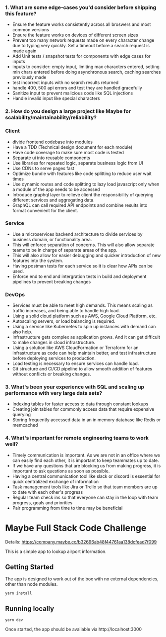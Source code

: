 ### 1. What are some edge-cases you'd consider before shipping this feature?

- Ensure the feature works consistently across all broswers and most common versions
- Ensure the feature works on devices of different screen sizes
- Prevent too many network requests made on every character change due to typing very quickly. Set a timeout before a search request is made again
- Add Unit tests / snapshot tests for components with edge cases for inputs
- inputs to consider: empty input, limiting max characters entered, setting min chars entered before doing asynchronous search, caching searches previously made
- test incorrect inputs with no search results returned
- handle 400, 500 api errors and test they are handled gracefully
- Sanitize input to prevent malicious code like SQL injections
- Handle invalid input like special characters
### 2. How do you design a large project like Maybe for scalability/maintainability/reliability?

### Client
- divide frontend codebase into modules
- Have a TDD (Technical design document for each module)
- Have code coverage to make sure most code is tested
- Separate ui into reusable components
- Use libraries for repeated logic, separate business logic from UI
- Use CDNs to serve pages fast
- Optimize bundle with features like code splitting to reduce user wait times
- Use dynamic routes and code splitting to lazy load javascript only when a module of the app needs to be accessed
- Introduce graphql layer to relieve client the responsibility of querying different services and aggregating data.
- GraphQL can call required API endpoints and combine results into format convenient for the client.
### Service
- Use a microservices backend architecture to divide services by business domain, or functionality area. 
- This will enforce separation of concerns. This will also allow separate teams to be in charge of separate areas of the app.
- This will also allow for easier debugging and quicker introduction of new features into the system.
- Having postman tests for each service so it is clear how APIs can be used.
- Enforce end to end and intergration tests in build and deployment pipelines to prevent breaking changes

### DevOps
- Services must be able to meet high demands. This means scaling as traffic increases, and being able to handle high load. 
- Using a solid cloud platform such as AWS, Google Cloud Platform, etc.
- Autoscaling servers, or load balancing is required.
- Using a service like Kubernetes to spin up instances with demand can also help.
- Infrastructure gets complex as application grows. And it can get difficult to make changes in cloud infrastructure. 
- Using a solution like AWS CloudFormation or Terraform for an infrastructure as code can help maintain better, and test infrastructure before deploying services to production.
- Load testing is necessary to ensure services can handle load.
- Git structure and CI/CD pipeline to allow smooth addition of features without conflicts or breaking changes.

### 3. What's been your experience with SQL and scaling up performance with very large data sets?

- Indexing tables for faster access to data through constant lookups
- Creating join tables for commonly access data that require expensive querying
- Storing frequently accessed data in an in memory database like Redis or memcached

### 4. What's important for remote engineering teams to work well?
- Timely communication is important. As we are not in an office where we can easily find each other, it is important to keep teammates up to date.
- If we have any questions that are blocking us from making progress, it is important to ask questions as soon as possible.
- Having a central communication tool like slack or discord is essential for quick centralized exchange of information
- Task management tools like Jira or Trello so that team members are up to date with each other's progress
- Regular team check ins so that everyone can stay in the loop with team progress, goals and priorities
- Pair programming from time to time may be beneficial

# Maybe Full Stack Code Challenge

Details: https://company.maybe.co/b32696ab48f44761aa138dcfead7f099

This is a simple app to lookup airport information.

## Getting Started

The app is designed to work out of the box with no external dependencies, other than node modules.

```shell
yarn install
```
## Running locally

```shell
yarn dev
```

Once started, the app should be available via http://localhost:3000